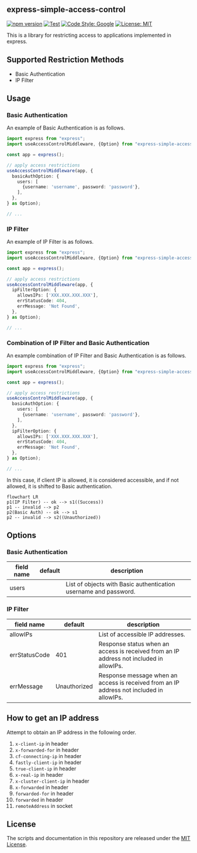 express-simple-access-control
---

[![npm version](https://badge.fury.io/js/express-simple-access-control.svg)](https://badge.fury.io/js/express-simple-access-control)
[![Test](https://github.com/hyorimitsu/express-simple-access-control/actions/workflows/test.yaml/badge.svg)](https://github.com/hyorimitsu/express-simple-access-control/actions/workflows/test.yaml)
[![Code Style: Google](https://img.shields.io/badge/code%20style-google-blueviolet.svg)](https://github.com/google/gts)
[![License: MIT](https://img.shields.io/badge/License-MIT-yellow.svg)](https://opensource.org/licenses/MIT)

This is a library for restricting access to applications implemented in express.

## Supported Restriction Methods

- Basic Authentication
- IP Filter

## Usage

### Basic Authentication

An example of Basic Authentication is as follows.

```typescript
import express from "express";
import useAccessControlMiddleware, {Option} from "express-simple-access-control";

const app = express();

// apply access restrictions
useAccessControlMiddleware(app, {
  basicAuthOption: {
    users: [
      {username: 'username', password: 'password'},
    ],
  },
} as Option);

// ...
```

### IP Filter

An example of IP Filter is as follows.

```typescript
import express from "express";
import useAccessControlMiddleware, {Option} from "express-simple-access-control";

const app = express();

// apply access restrictions
useAccessControlMiddleware(app, {
  ipFilterOption: {
    allowsIPs: ['XXX.XXX.XXX.XXX'],
    errStatusCode: 404,
    errMessage: 'Not Found',
  },
} as Option);

// ...
```

### Combination of IP Filter and Basic Authentication

An example combination of IP Filter and Basic Authentication is as follows.

```typescript
import express from "express";
import useAccessControlMiddleware, {Option} from "express-simple-access-control";

const app = express();

// apply access restrictions
useAccessControlMiddleware(app, {
  basicAuthOption: {
    users: [
      {username: 'username', password: 'password'},
    ],
  },
  ipFilterOption: {
    allowsIPs: ['XXX.XXX.XXX.XXX'],
    errStatusCode: 404,
    errMessage: 'Not Found',
  },
} as Option);

// ...
```

In this case, if client IP is allowed, it is considered accessible, and if not allowed, it is shifted to Basic authentication.

```mermaid
flowchart LR
p1(IP Filter) -- ok --> s1((Success))
p1 -- invalid --> p2
p2(Basic Auth) -- ok --> s1
p2 -- invalid --> s2((Unauthorized))
```

## Options

### Basic Authentication

|field name|default|description|
|----------|-------|-----------|
|users     |       |List of objects with Basic authentication username and password.|

### IP Filter

|field name   |default     |description|
|-------------|------------|-----------|
|allowIPs     |            |List of accessible IP addresses.|
|errStatusCode|401         |Response status when an access is received from an IP address not included in allowIPs.|
|errMessage   |Unauthorized|Response message when an access is received from an IP address not included in allowIPs.|

## How to get an IP address

Attempt to obtain an IP address in the following order.

1. `x-client-ip` in header
2. `x-forwarded-for` in header
3. `cf-connecting-ip` in header
4. `fastly-client-ip` in header
5. `true-client-ip` in header
6. `x-real-ip` in header
7. `x-cluster-client-ip` in header
8. `x-forwarded` in header
9. `forwarded-for` in header
10. `forwarded` in header
11. `remoteAddress` in socket

## License

The scripts and documentation in this repository are released under the [MIT License](https://github.com/hyorimitsu/express-simple-access-control/blob/main/LICENSE).
